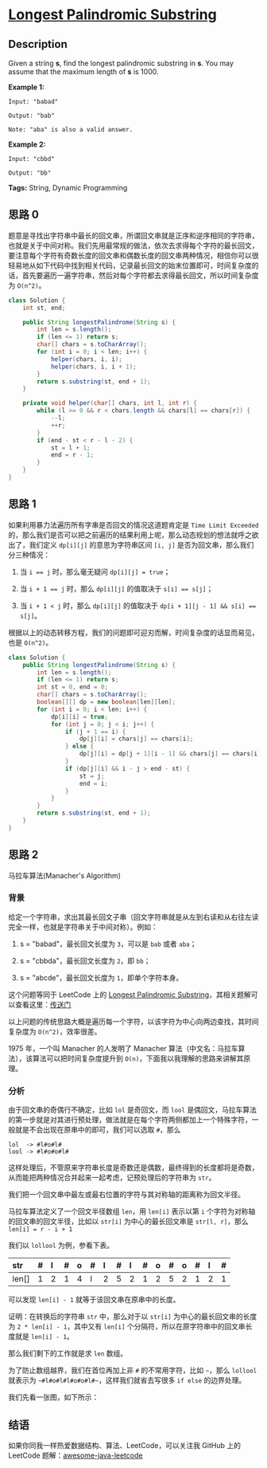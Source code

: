 # [Longest Palindromic Substring][title]

## Description

Given a string **s**, find the longest palindromic substring in **s**. You may assume that the maximum length of **s** is 1000.

**Example 1:**

```
Input: "babad"

Output: "bab"

Note: "aba" is also a valid answer.
```

**Example 2:**

```
Input: "cbbd"

Output: "bb"
```

**Tags:** String, Dynamic Programming


## 思路 0

题意是寻找出字符串中最长的回文串，所谓回文串就是正序和逆序相同的字符串，也就是关于中间对称。我们先用最常规的做法，依次去求得每个字符的最长回文，要注意每个字符有奇数长度的回文串和偶数长度的回文串两种情况，相信你可以很轻易地从如下代码中找到相关代码，记录最长回文的始末位置即可，时间复杂度的话，首先要遍历一遍字符串，然后对每个字符都去求得最长回文，所以时间复杂度为 `O(n^2)`。

```java
class Solution {
    int st, end;

    public String longestPalindrome(String s) {
        int len = s.length();
        if (len <= 1) return s;
        char[] chars = s.toCharArray();
        for (int i = 0; i < len; i++) {
            helper(chars, i, i);
            helper(chars, i, i + 1);
        }
        return s.substring(st, end + 1);
    }

    private void helper(char[] chars, int l, int r) {
        while (l >= 0 && r < chars.length && chars[l] == chars[r]) {
            --l;
            ++r;
        }
        if (end - st < r - l - 2) {
            st = l + 1;
            end = r - 1;
        }
    }
}
```


## 思路 1

如果利用暴力法遍历所有字串是否回文的情况这道题肯定是 `Time Limit Exceeded` 的，那么我们是否可以把之前遍历的结果利用上呢，那么动态规划的想法就呼之欲出了，我们定义 `dp[i][j]` 的意思为字符串区间 `[i, j]` 是否为回文串，那么我们分三种情况：

1. 当 `i == j` 时，那么毫无疑问 `dp[i][j] = true`；

2. 当 `i + 1 == j` 时，那么 `dp[i][j]` 的值取决于 `s[i] == s[j]`；

3. 当 `i + 1 < j` 时，那么 `dp[i][j]` 的值取决于 `dp[i + 1][j - 1] && s[i] == s[j]`。

根据以上的动态转移方程，我们的问题即可迎刃而解，时间复杂度的话显而易见，也是 `O(n^2)`。

```java
class Solution {
    public String longestPalindrome(String s) {
        int len = s.length();
        if (len <= 1) return s;
        int st = 0, end = 0;
        char[] chars = s.toCharArray();
        boolean[][] dp = new boolean[len][len];
        for (int i = 0; i < len; i++) {
            dp[i][i] = true;
            for (int j = 0; j < i; j++) {
                if (j + 1 == i) {
                    dp[j][i] = chars[j] == chars[i];
                } else {
                    dp[j][i] = dp[j + 1][i - 1] && chars[j] == chars[i];
                }
                if (dp[j][i] && i - j > end - st) {
                    st = j;
                    end = i;
                }
            }
        }
        return s.substring(st, end + 1);
    }
}
```


## 思路 2

马拉车算法(Manacher's Algorithm)

### 背景

给定一个字符串，求出其最长回文子串（回文字符串就是从左到右读和从右往左读完全一样，也就是字符串关于中间对称）。例如：

1. s = "babad"，最长回文长度为 `3`，可以是 `bab` 或者 `aba`；

2. s = "cbbda"，最长回文长度为 `2`，即 `bb`；

3. s = "abcde"，最长回文长度为 `1`，即单个字符本身。

这个问题等同于 LeetCode 上的 [Longest Palindromic Substring](https://leetcode.com/problems/longest-palindromic-substring)，其相关题解可以查看这里：[传送门](https://github.com/Blankj/awesome-java-leetcode/blob/master/note/005/README.md)

以上问题的传统思路大概是遍历每一个字符，以该字符为中心向两边查找，其时间复杂度为 `O(n^2)`，效率很差。

1975 年，一个叫 Manacher 的人发明了 Manacher 算法（中文名：马拉车算法），该算法可以把时间复杂度提升到 `O(n)`，下面我以我理解的思路来讲解其原理。


### 分析

由于回文串的奇偶行不确定，比如 `lol` 是奇回文，而 `lool` 是偶回文，马拉车算法的第一步就是对其进行预处理，做法就是在每个字符两侧都加上一个特殊字符，一般就是不会出现在原串中的即可，我们可以选取 `#`，那么

```
lol  -> #l#o#l#
lool -> #l#o#o#l#
```

这样处理后，不管原来字符串长度是奇数还是偶数，最终得到的长度都将是奇数，从而能把两种情况合并起来一起考虑，记预处理后的字符串为 `str`。

我们把一个回文串中最左或最右位置的字符与其对称轴的距离称为回文半径。

马拉车算法定义了一个回文半径数组 `len`，用 `len[i]` 表示以第 `i` 个字符为对称轴的回文串的回文半径，比如以 `str[i]` 为中心的最长回文串是 `str[l, r]`，那么 `len[i] = r - i + 1`

我们以 `lollool` 为例，参看下表。

| str   | #    | l    | #    | o    | #    | l    | #    | l    | #    | o    | #    | o    | #    | l    | #    |
| :---  | :--- | :--- | :--- | :--- | :--- | :--- | :--- | :--- | :--- | :--- | :--- | :--- | :--- | :--- | :--- |
| len[] | 1    | 2    | 1    | 4    | l    | 2    | 5    | 2    | 1    | 2    | 5    | 2    | 1    | 2    | 1    |

可以发现 `len[i] - 1` 就等于该回文串在原串中的长度。

证明：在转换后的字符串 `str` 中，那么对于以 `str[i]` 为中心的最长回文串的长度为 `2 * len[i] - 1`，其中又有 `len[i]` 个分隔符，所以在原字符串中的回文串长度就是 `len[i] - 1`。

那么我们剩下的工作就是求 `len` 数组。

为了防止数组越界，我们在首位再加上非 `#` 的不常用字符，比如 `~`，那么 `lollool` 就表示为 `~#l#o#l#l#o#o#l#~`，这样我们就省去写很多 `if else` 的边界处理。

我们先看一张图，如下所示：



## 结语

如果你同我一样热爱数据结构、算法、LeetCode，可以关注我 GitHub 上的 LeetCode 题解：[awesome-java-leetcode][ajl]



[title]: https://leetcode.com/problems/longest-palindromic-substring
[ajl]: https://github.com/Blankj/awesome-java-leetcode
